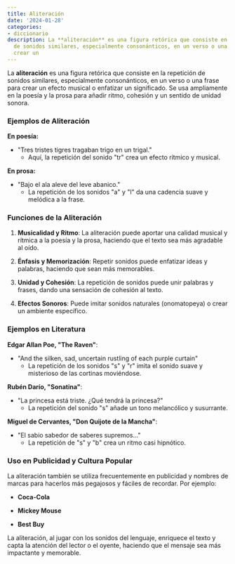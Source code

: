 ```yaml
---
title: Aliteración
date: '2024-01-28'
categories:
- diccionario
description: La **aliteración** es una figura retórica que consiste en la repetición
  de sonidos similares, especialmente consonánticos, en un verso o una frase para
  crear un
---
```


La **aliteración** es una figura retórica que consiste en la repetición de sonidos similares, especialmente consonánticos, en un verso o una frase para crear un efecto musical o enfatizar un significado. Se usa ampliamente en la poesía y la prosa para añadir ritmo, cohesión y un sentido de unidad sonora.

### Ejemplos de Aliteración

**En poesía:**

- "Tres tristes tigres tragaban trigo en un trigal."
    - Aquí, la repetición del sonido "tr" crea un efecto rítmico y musical.

**En prosa:**

- "Bajo el ala aleve del leve abanico."
    - La repetición de los sonidos "a" y "l" da una cadencia suave y melódica a la frase.

### Funciones de la Aliteración

1. **Musicalidad y Ritmo**: La aliteración puede aportar una calidad musical y rítmica a la poesía y la prosa, haciendo que el texto sea más agradable al oído.

3. **Énfasis y Memorización**: Repetir sonidos puede enfatizar ideas y palabras, haciendo que sean más memorables.

5. **Unidad y Cohesión**: La repetición de sonidos puede unir palabras y frases, dando una sensación de cohesión al texto.

7. **Efectos Sonoros**: Puede imitar sonidos naturales (onomatopeya) o crear un ambiente específico.

### Ejemplos en Literatura

**Edgar Allan Poe, "The Raven"**:

- "And the silken, sad, uncertain rustling of each purple curtain"
    - La repetición de los sonidos "s" y "r" imita el sonido suave y misterioso de las cortinas moviéndose.

**Rubén Darío, "Sonatina"**:

- "La princesa está triste. ¿Qué tendrá la princesa?"
    - La repetición del sonido "s" añade un tono melancólico y susurrante.

**Miguel de Cervantes, "Don Quijote de la Mancha"**:

- "El sabio sabedor de saberes supremos…"
    - La repetición de "s" y "b" crea un ritmo casi hipnótico.

### Uso en Publicidad y Cultura Popular

La aliteración también se utiliza frecuentemente en publicidad y nombres de marcas para hacerlos más pegajosos y fáciles de recordar. Por ejemplo:

- **Coca-Cola**

- **Mickey Mouse**

- **Best Buy**

La aliteración, al jugar con los sonidos del lenguaje, enriquece el texto y capta la atención del lector o el oyente, haciendo que el mensaje sea más impactante y memorable.
